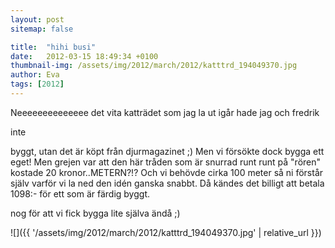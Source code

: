 ```yaml
---
layout: post
sitemap: false

title:  "hihi busi"
date:   2012-03-15 18:49:34 +0100
thumbnail-img: /assets/img/2012/march/2012/katttrd_194049370.jpg
author: Eva
tags: [2012]
---
```


Neeeeeeeeeeeeee det vita katträdet som jag la ut igår hade jag och fredrik 

inte

 byggt, utan det är köpt från djurmagazinet ;) Men vi försökte dock bygga ett eget! Men grejen var att den här tråden som är snurrad runt runt på "rören" kostade 20 kronor..METERN?!? Och vi behövde cirka 100 meter så ni förstår själv varför vi la ned den idén ganska snabbt. Då kändes det billigt att betala 1098:- för ett som är färdig byggt.



nog för att vi fick bygga lite själva ändå ;)

![]({{ '/assets/img/2012/march/2012/katttrd_194049370.jpg'  | relative_url }})

